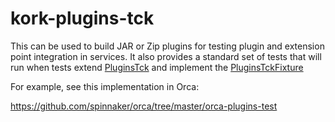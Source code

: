 # kork-plugins-tck

This can be used to build JAR or Zip plugins for testing plugin and extension
point integration in services.  It also provides a standard set of tests that will run when tests
extend [PluginsTck](/src/main/kotlin/com/netflix/spinnaker/kork/plugins/tck/PluginsTck.kt) and
implement the [PluginsTckFixture](/src/main/kotlin/com/netflix/spinnaker/kork/plugins/tck/PluginsTckFixture.kt)

For example, see this implementation in Orca:

https://github.com/spinnaker/orca/tree/master/orca-plugins-test
